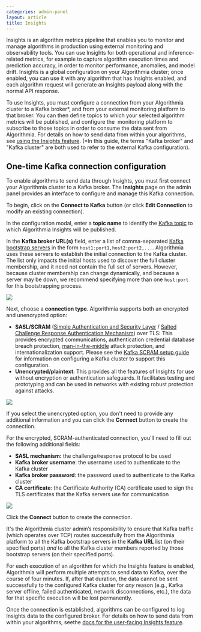 ```yaml
---
categories: admin-panel
layout: article
title: Insights
---
```


Insights is an algorithm metrics pipeline that enables you to monitor and manage algorithms in production using external monitoring and observability tools. You can use Insights for both operational and inference-related metrics, for example to capture algorithm execution times and prediction accuracy, in order to monitor performance, anomalies, and model drift. Insights is a global configuration on your Algorithmia cluster; once enabled, you can use it with any algorithm that has Insights enabled, and each algorithm request will generate an Insights payload along with the normal API response.

To use Insights, you must configure a connection from your Algorithmia cluster to a Kafka broker*, and from your external monitoring platform to that broker. You can then define topics to which your selected algorithm metrics will be published, and configure the  monitoring platform to subscribe to those topics in order to consume the data sent from Algorithmia. For details on how to send data from within your algorithms, see [using the Insights feature](/developers/algorithmia-enterprise/algorithmia-insights)<span style="font-family: inherit; font-size: 1em;">. (*In this guide, the terms "Kafka broker" and "Kafka cluster" are both used to refer to the external Kafka configuration).</span>

## One-time Kafka connection configuration

To enable algorithms to send data through Insights, you must first connect your Algorithmia cluster to a Kafka broker. The <span style="font-family: inherit; font-size: 1em;">**Insights** page on the admin panel</span> <span style="font-family: inherit; font-size: 1em;">provides an interface to configure and manage this Kafka connection.</span>

<span style="font-family: inherit; font-size: 1em;">To begin, c</span>lick on the **Connect to Kafka** button (or click **Edit Connection** to modify an existing connection).

In the configuration modal, enter a **topic name** to identify the [Kafka topic](https://kafka.apache.org/documentation/#intro_concepts_and_terms) to which Algorithmia Insights will be published.

In the **Kafka broker URL(s)** field, enter a list of comma-separated [Kafka bootstrap servers](https://kafka.apache.org/documentation/#bootstrap.servers) in the form `host1:port1,host2:port2,...`. Algorithmia uses these servers to establish the initial connection to the Kafka cluster. The list <span style="font-family: inherit; font-size: 1em;">only impacts the initial hosts used to discover the full cluster membership, and it</span> need not contain the full set of servers. However, b<span style="font-family: inherit; font-size: 1em;">ecause cluster membership can</span> change dynamically, and because a server may be down, we recommend specifying more than one `host:port` for this bootstrapping process.

![]({{site.url}}/developers/images/post_images/algo-images-admin/algo-1621630844570.png)

Next, choose a **connection type**. Algorithmia supports both an encrypted and unencrypted option:

*   **SASL/SCRAM** ([Simple Authentication and Security Layer](https://en.wikipedia.org/wiki/Simple_Authentication_and_Security_Layer) / [Salted Challenge Response Authentication Mechanism](https://en.wikipedia.org/wiki/Salted_Challenge_Response_Authentication_Mechanism)) over TLS: This provides encrypted communications, authentication credential database breach protection, [man-in-the-middle](https://en.wikipedia.org/wiki/Man-in-the-middle_attack) attack protection, and internationalization support. Please see the [Kafka SCRAM setup guide](https://kafka.apache.org/documentation/#security_sasl_scram) for information on configuring a Kafka cluster to support this configuration.
*   **Unencrypted/plaintext**: This provides all the features of Insights for use without encryption or authentication safeguards. It facilitates testing and prototyping and can be used in networks with existing robust protection against attacks.

![]({{site.url}}/developers/images/post_images/algo-images-admin/algo-1621630920138.png)

If you select the unencrypted option, you don't need to provide any additional information and you can click the **Connect** button to create the connection.

For the encrypted, SCRAM-authenticated connection, you'll need to fill out the following additional fields:

*   **SASL mechanism:** the challenge/response protocol to be used
*   **Kafka broker username**: the username used to authenticate to the Kafka cluster
*   **Kafka broker password**: the password used to authenticate to the Kafka cluster
*   **CA certificate**: the Certificate Authority (CA) certificate used to sign the TLS certificates that the Kafka servers use for communication

![]({{site.url}}/developers/images/post_images/algo-images-admin/algo-1621631804342.png)

Click the **Connect** button to create the connection.

It's the Algorithmia cluster admin’s responsibility to ensure that Kafka traffic (which operates over TCP) routes successfully from the Algorithmia platform to all the Kafka bootstrap servers in the **Kafka URL** list (on their specified ports) _and_ to all the Kafka cluster members reported by those bootstrap servers (on their specified ports).

For each execution of an algorithm for which the Insights feature is enabled, Algorithmia will perform multiple attempts to send data to Kafka, over the course of four minutes. If, after that duration, the data cannot be sent successfully to the configured Kafka cluster for _any_ reason (e.g., Kafka server offline, failed authenticated, network disconnections, etc.), the data for that specific execution will be lost permanently.

Once the connection is established, algorithms can be configured to log Insights data to the configured broker. F<span style="font-family: inherit; font-size: 1em;">or details on how to</span> send data from within your algorithms, see<span style="font-family: inherit; font-size: 1em;">the</span> [docs for the user-facing Insights feature](/developers/algorithmia-enterprise/algorithmia-insights)<span style="font-family: inherit; font-size: 1em;">.</span>